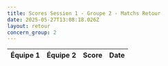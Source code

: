 ```yaml
---
title: Scores Session 1 - Groupe 2 - Matchs Retour
date: 2025-05-27T13:08:18.026Z
layout: retour
concern_group: 2
---
```




| Équipe 1 | Équipe 2 | Score | Date |
|----------|----------|-------|------|

